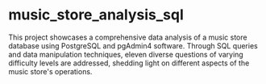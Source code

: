 # music_store_analysis_sql

This project showcases a comprehensive data analysis of a music store database using PostgreSQL and pgAdmin4 software. Through SQL queries and data manipulation techniques, eleven diverse questions of varying difficulty levels are addressed, shedding light on different aspects of the music store's operations.
